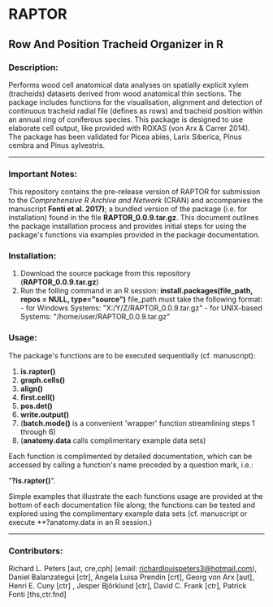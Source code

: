 RAPTOR
======================

## Row And Position Tracheid Organizer in R

### Description:

Performs wood cell anatomical data analyses on spatially explicit xylem (tracheids) datasets derived from wood anatomical thin sections. The package includes functions for the visualisation, alignment and detection of continuous tracheid radial file (defines as rows) and tracheid position within an annual ring of coniferous species. This package is designed to use elaborate cell output, like provided with ROXAS (von Arx & Carrer 2014). The package has been validated for Picea abies, Larix Siberica, Pinus cembra and Pinus sylvestris.


-------------

### Important Notes:

This repository contains the pre-release version of RAPTOR for submission to the
*Comprehensive R Archive and Network* (CRAN) and accompanies the manuscript **Fonti et al. 2017)**; a bundled version of the package (i.e. for installation) found in the file **RAPTOR_0.0.9.tar.gz**.
This document outlines the package installation process and provides initial 
steps for using the package's functions via examples provided in the package documentation.

### Installation:

1. Download the source package from this repository (**RAPTOR_0.0.9.tar.gz**)
2. Run the folling command in an R session:
      **install.packages(file_path, repos = NULL, type="source")**
      file_path must take the following format:
            - for Windows Systems: "X:/Y/Z/RAPTOR_0.0.9.tar.gz"
            - for UNIX-based Systems: "/home/user/RAPTOR_0.0.9.tar.gz"
            
### Usage:

The package's functions are to be executed sequentially (cf. manuscript):

1. **is.raptor()**
2. **graph.cells()**
3. **align()**
4. **first.cell()**
5. **pos.det()**
6. **write.output()**
7. (**batch.mode()** is a convenient 'wrapper' function streamlining steps 1 through 6)
8. (**anatomy.data** calls complimentary example data sets)

Each function is complimented by detailed documentation, which can be accessed by calling
a function's name preceded by a question mark, i.e.:

"**?is.raptor()**".

Simple examples that illustrate the each functions usage are provided at the bottom
of each documentation file along; the functions can be tested and explored using the 
complimentary example data sets (cf. manuscript or execute **?anatomy.data in an 
R session.)

-------------


            
            



### Contributors:


Richard L. Peters [aut, cre,cph] (email: richardlouispeters3@hotmail.com), Daniel Balanzategui [ctr], Angela Luisa Prendin [crt], Georg von Arx [aut], Henri E. Cuny [ctr] , Jesper Björklund [ctr], David C. Frank [ctr], Patrick Fonti [ths,ctr.fnd]




